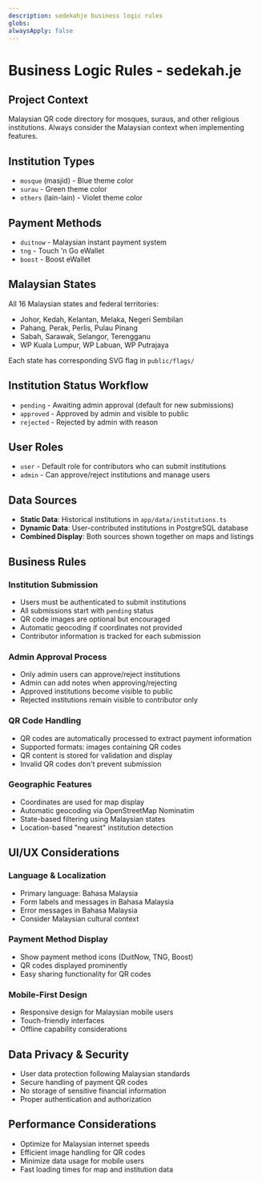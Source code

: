 ```yaml
---
description: sedekahje business logic rules
globs:
alwaysApply: false
---
```


# Business Logic Rules - sedekah.je

## Project Context
Malaysian QR code directory for mosques, suraus, and other religious institutions. Always consider the Malaysian context when implementing features.

## Institution Types
- `mosque` (masjid) - Blue theme color
- `surau` - Green theme color  
- `others` (lain-lain) - Violet theme color

## Payment Methods
- `duitnow` - Malaysian instant payment system
- `tng` - Touch 'n Go eWallet
- `boost` - Boost eWallet

## Malaysian States
All 16 Malaysian states and federal territories:
- Johor, Kedah, Kelantan, Melaka, Negeri Sembilan
- Pahang, Perak, Perlis, Pulau Pinang
- Sabah, Sarawak, Selangor, Terengganu
- WP Kuala Lumpur, WP Labuan, WP Putrajaya

Each state has corresponding SVG flag in `public/flags/`

## Institution Status Workflow
- `pending` - Awaiting admin approval (default for new submissions)
- `approved` - Approved by admin and visible to public
- `rejected` - Rejected by admin with reason

## User Roles
- `user` - Default role for contributors who can submit institutions
- `admin` - Can approve/reject institutions and manage users

## Data Sources
- **Static Data**: Historical institutions in `app/data/institutions.ts`
- **Dynamic Data**: User-contributed institutions in PostgreSQL database
- **Combined Display**: Both sources shown together on maps and listings

## Business Rules

### Institution Submission
- Users must be authenticated to submit institutions
- All submissions start with `pending` status
- QR code images are optional but encouraged
- Automatic geocoding if coordinates not provided
- Contributor information is tracked for each submission

### Admin Approval Process
- Only admin users can approve/reject institutions
- Admin can add notes when approving/rejecting
- Approved institutions become visible to public
- Rejected institutions remain visible to contributor only

### QR Code Handling
- QR codes are automatically processed to extract payment information
- Supported formats: images containing QR codes
- QR content is stored for validation and display
- Invalid QR codes don't prevent submission

### Geographic Features
- Coordinates are used for map display
- Automatic geocoding via OpenStreetMap Nominatim
- State-based filtering using Malaysian states
- Location-based "nearest" institution detection

## UI/UX Considerations

### Language & Localization
- Primary language: Bahasa Malaysia
- Form labels and messages in Bahasa Malaysia
- Error messages in Bahasa Malaysia
- Consider Malaysian cultural context

### Payment Method Display
- Show payment method icons (DuitNow, TNG, Boost)
- QR codes displayed prominently
- Easy sharing functionality for QR codes

### Mobile-First Design
- Responsive design for Malaysian mobile users
- Touch-friendly interfaces
- Offline capability considerations

## Data Privacy & Security
- User data protection following Malaysian standards
- Secure handling of payment QR codes
- No storage of sensitive financial information
- Proper authentication and authorization

## Performance Considerations
- Optimize for Malaysian internet speeds
- Efficient image handling for QR codes
- Minimize data usage for mobile users
- Fast loading times for map and institution data